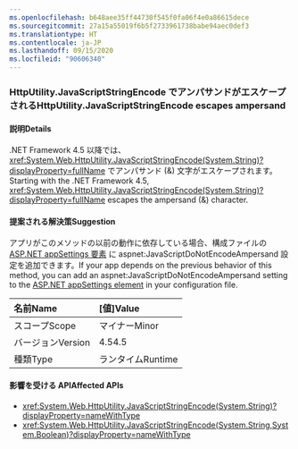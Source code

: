 ```yaml
---
ms.openlocfilehash: b648aee35ff44730f545f0fa06f4e0a86615dece
ms.sourcegitcommit: 27a15a55019f6b5f2733961738babe94aec0def3
ms.translationtype: HT
ms.contentlocale: ja-JP
ms.lasthandoff: 09/15/2020
ms.locfileid: "90606340"
---
```

### <a name="httputilityjavascriptstringencode-escapes-ampersand"></a><span data-ttu-id="7bb81-101">HttpUtility.JavaScriptStringEncode でアンパサンドがエスケープされる</span><span class="sxs-lookup"><span data-stu-id="7bb81-101">HttpUtility.JavaScriptStringEncode escapes ampersand</span></span>

#### <a name="details"></a><span data-ttu-id="7bb81-102">説明</span><span class="sxs-lookup"><span data-stu-id="7bb81-102">Details</span></span>

<span data-ttu-id="7bb81-103">.NET Framework 4.5 以降では、<xref:System.Web.HttpUtility.JavaScriptStringEncode(System.String)?displayProperty=fullName> でアンパサンド (&amp;) 文字がエスケープされます。</span><span class="sxs-lookup"><span data-stu-id="7bb81-103">Starting with the .NET Framework 4.5, <xref:System.Web.HttpUtility.JavaScriptStringEncode(System.String)?displayProperty=fullName> escapes the ampersand (&amp;) character.</span></span>

#### <a name="suggestion"></a><span data-ttu-id="7bb81-104">提案される解決策</span><span class="sxs-lookup"><span data-stu-id="7bb81-104">Suggestion</span></span>

<span data-ttu-id="7bb81-105">アプリがこのメソッドの以前の動作に依存している場合、構成ファイルの [ASP.NET appSettings 要素](/previous-versions/aspnet/hh975440(v=vs.120)) に aspnet:JavaScriptDoNotEncodeAmpersand 設定を追加できます。</span><span class="sxs-lookup"><span data-stu-id="7bb81-105">If your app depends on the previous behavior of this method, you can add an aspnet:JavaScriptDoNotEncodeAmpersand setting to the [ASP.NET appSettings element](/previous-versions/aspnet/hh975440(v=vs.120)) in your configuration file.</span></span>

| <span data-ttu-id="7bb81-106">名前</span><span class="sxs-lookup"><span data-stu-id="7bb81-106">Name</span></span>    | <span data-ttu-id="7bb81-107">[値]</span><span class="sxs-lookup"><span data-stu-id="7bb81-107">Value</span></span>       |
|:--------|:------------|
| <span data-ttu-id="7bb81-108">スコープ</span><span class="sxs-lookup"><span data-stu-id="7bb81-108">Scope</span></span>   |<span data-ttu-id="7bb81-109">マイナー</span><span class="sxs-lookup"><span data-stu-id="7bb81-109">Minor</span></span>|
|<span data-ttu-id="7bb81-110">バージョン</span><span class="sxs-lookup"><span data-stu-id="7bb81-110">Version</span></span>|<span data-ttu-id="7bb81-111">4.5</span><span class="sxs-lookup"><span data-stu-id="7bb81-111">4.5</span></span>|
|<span data-ttu-id="7bb81-112">種類</span><span class="sxs-lookup"><span data-stu-id="7bb81-112">Type</span></span>|<span data-ttu-id="7bb81-113">ランタイム</span><span class="sxs-lookup"><span data-stu-id="7bb81-113">Runtime</span></span>|

#### <a name="affected-apis"></a><span data-ttu-id="7bb81-114">影響を受ける API</span><span class="sxs-lookup"><span data-stu-id="7bb81-114">Affected APIs</span></span>

- <xref:System.Web.HttpUtility.JavaScriptStringEncode(System.String)?displayProperty=nameWithType>
- <xref:System.Web.HttpUtility.JavaScriptStringEncode(System.String,System.Boolean)?displayProperty=nameWithType>

<!--

#### Affected APIs

- `M:System.Web.HttpUtility.JavaScriptStringEncode(System.String)`
- `M:System.Web.HttpUtility.JavaScriptStringEncode(System.String,System.Boolean)`

-->
